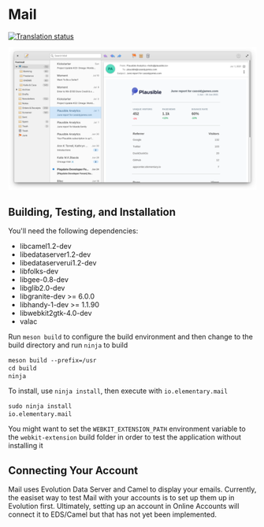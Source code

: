 # Mail
[![Translation status](https://l10n.elementary.io/widgets/mail/-/svg-badge.svg)](https://l10n.elementary.io/projects/mail/?utm_source=widget)

![Mail Screenshot](data/screenshot.png?raw=true)

## Building, Testing, and Installation

You'll need the following dependencies:
* libcamel1.2-dev
* libedataserver1.2-dev
* libedataserverui1.2-dev
* libfolks-dev
* libgee-0.8-dev
* libglib2.0-dev
* libgranite-dev >= 6.0.0
* libhandy-1-dev >= 1.1.90
* libwebkit2gtk-4.0-dev
* valac

Run `meson build` to configure the build environment and then change to the build directory and run `ninja` to build

    meson build --prefix=/usr
    cd build
    ninja

To install, use `ninja install`, then execute with `io.elementary.mail`

    sudo ninja install
    io.elementary.mail

You might want to set the `WEBKIT_EXTENSION_PATH` environment variable to the `webkit-extension` build folder in order to test the application without installing it

## Connecting Your Account

Mail uses Evolution Data Server and Camel to display your emails. Currently, the easiset way to test Mail with your accounts is to set up them up in Evolution first. Ultimately, setting up an account in Online Accounts will connect it to EDS/Camel but that has not yet been implemented.

